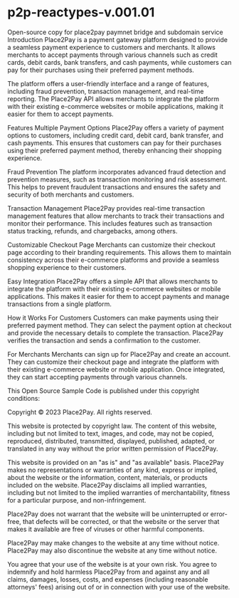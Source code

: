 # p2p-reactypes-v.001.01
Open-source copy for place2pay paymnet bridge and subdomain service
Introduction
Place2Pay is a payment gateway platform designed to provide a seamless payment experience to customers and merchants. It allows merchants to accept payments through various channels such as credit cards, debit cards, bank transfers, and cash payments, while customers can pay for their purchases using their preferred payment methods.

The platform offers a user-friendly interface and a range of features, including fraud prevention, transaction management, and real-time reporting. The Place2Pay API allows merchants to integrate the platform with their existing e-commerce websites or mobile applications, making it easier for them to accept payments.

Features
Multiple Payment Options
Place2Pay offers a variety of payment options to customers, including credit card, debit card, bank transfer, and cash payments. This ensures that customers can pay for their purchases using their preferred payment method, thereby enhancing their shopping experience.

Fraud Prevention
The platform incorporates advanced fraud detection and prevention measures, such as transaction monitoring and risk assessment. This helps to prevent fraudulent transactions and ensures the safety and security of both merchants and customers.

Transaction Management
Place2Pay provides real-time transaction management features that allow merchants to track their transactions and monitor their performance. This includes features such as transaction status tracking, refunds, and chargebacks, among others.

Customizable Checkout Page
Merchants can customize their checkout page according to their branding requirements. This allows them to maintain consistency across their e-commerce platforms and provide a seamless shopping experience to their customers.

Easy Integration
Place2Pay offers a simple API that allows merchants to integrate the platform with their existing e-commerce websites or mobile applications. This makes it easier for them to accept payments and manage transactions from a single platform.

How it Works
For Customers
Customers can make payments using their preferred payment method. They can select the payment option at checkout and provide the necessary details to complete the transaction. Place2Pay verifies the transaction and sends a confirmation to the customer.

For Merchants
Merchants can sign up for Place2Pay and create an account. They can customize their checkout page and integrate the platform with their existing e-commerce website or mobile application. Once integrated, they can start accepting payments through various channels.

This Open Source Sample Code is published under this copyright conditions: 

Copyright © 2023 Place2Pay. All rights reserved.

  This website is protected by copyright law. The content of this website, including but not limited to text, images, and code, may not be copied, reproduced, distributed, transmitted, displayed, published, adapted, or translated in any way without the prior written permission of Place2Pay.

  This website is provided on an "as is" and "as available" basis. Place2Pay makes no representations or warranties of any kind, express or implied, about the website or the information, content, materials, or products included on the website. Place2Pay disclaims all implied warranties, including but not limited to the implied warranties of merchantability, fitness for a particular purpose, and non-infringement.

  Place2Pay does not warrant that the website will be uninterrupted or error-free, that defects will be corrected, or that the website or the server that makes it available are free of viruses or other harmful components.

  Place2Pay may make changes to the website at any time without notice. Place2Pay may also discontinue the website at any time without notice.

  You agree that your use of the website is at your own risk. You agree to indemnify and hold harmless Place2Pay from and against any and all claims, damages, losses, costs, and expenses (including reasonable attorneys' fees) arising out of or in connection with your use of the website.



